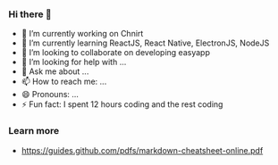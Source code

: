 ### Hi there 👋

<!--
**chnirt/chnirt** is a ✨ _special_ ✨ repository because its `README.md` (this file) appears on your GitHub profile.
Here are some ideas to get you started:

\*literal asterisks\*

- [x] this is a complete item
- [ ] this is an incomplete item
- [x] @mentions, #refs, [links](),
**formatting**, and <del>tags</del>
supported
- [x] list syntax required (any
unordered or ordered list
supported)
-->

- 🔭 I’m currently working on Chnirt
- 🌱 I’m currently learning ReactJS, React Native, ElectronJS, NodeJS
- 👯 I’m looking to collaborate on developing easyapp
- 🤔 I’m looking for help with ...
- 💬 Ask me about ...
- 📫 How to reach me: ...
- 😄 Pronouns: ...
- ⚡ Fun fact: I spent 12 hours coding and the rest coding



### Learn more
* https://guides.github.com/pdfs/markdown-cheatsheet-online.pdf
